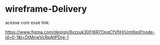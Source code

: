 # wireframe-Delivery



acesse com esse link:

https://www.figma.com/design/8xzsuk30Ft6R7OpgCfVfiH/Untitled?node-id=0-1&t=DtMnwVcRpAllPDre-1
